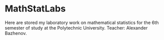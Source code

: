 # MathStatLabs
Here are stored my laboratory work on mathematical statistics for the 6th semester of study at the Polytechnic University.
Teacher: Alexander Bazhenov.
